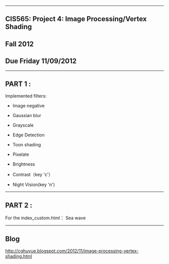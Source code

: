 ﻿-------------------------------------------------------------------------------
CIS565: Project 4: Image Processing/Vertex Shading
-------------------------------------------------------------------------------
Fall 2012
-------------------------------------------------------------------------------
Due Friday 11/09/2012
-------------------------------------------------------------------------------
-------------------------------------------------------------------------------
PART 1 :
-------------------------------------------------------------------------------
Implemented filters:

* Image negative
* Gaussian blur
* Grayscale
* Edge Detection
* Toon shading

* Pixelate
* Brightness
* Contrast（key 'c'）
* Night Vision(key 'n')

-------------------------------------------------------------------------------
PART 2 :
-------------------------------------------------------------------------------
For the index_custom.html：
Sea wave

-------------------------------------------------------------------------------
Blog
-------------------------------------------------------------------------------
http://cghuyue.blogspot.com/2012/11/image-processing-vertex-shading.html